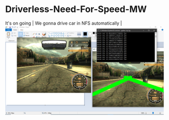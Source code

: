 # Driverless-Need-For-Speed-MW
It's on going | We gonna drive car in NFS automatically |
![](parts/part4/lane2.png)
